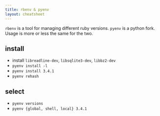 ```yaml
---
title: rbenv & pyenv
layout: cheatsheet
---
```

`rbenv` is a tool for managing different ruby versions. `pyenv` is a python
fork. Usage is more or less the same for the two.

## install
- install `libreadline-dev`, `libsqlite3-dev`, `libbz2-dev`
- `pyenv install -l`
- `pyenv install 3.4.1`
- `pyenv rehash`

## select
- `pyenv versions`
- `pyenv {global, shell, local} 3.4.1`
